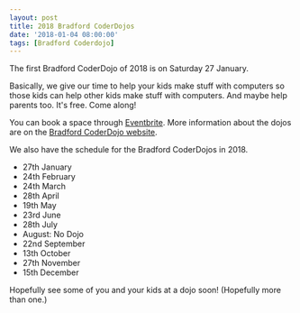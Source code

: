 ```yaml
---
layout: post
title: 2018 Bradford CoderDojos
date: '2018-01-04 08:00:00'
tags: [Bradford Coderdojo]
---
```

The first Bradford CoderDojo of 2018 is on Saturday 27 January.

Basically, we give our time to help your kids make stuff with computers so those kids can help other kids make stuff with computers. And maybe help parents too. It's free. Come along!

You can book a space through [Eventbrite](https://www.eventbrite.co.uk/e/bradford-coderdojo-january-2018-tickets-41754813772?aff=es2). More information about the dojos are on the [Bradford CoderDojo website](https://bradford-coderdojo.github.io).

We also have the schedule for the Bradford CoderDojos in 2018.

* 27th January
* 24th February
* 24th March
* 28th April
* 19th May
* 23rd June
* 28th July
* August: No Dojo
* 22nd September
* 13th October
* 27th November
* 15th December

Hopefully see some of you and your kids at a dojo soon! (Hopefully more than one.)
